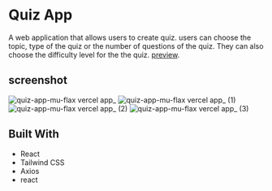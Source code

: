 # Quiz App
A web application that allows users to create quiz. users can choose the topic, type of the quiz or the number of questions of the quiz. They can also choose the difficulty level for the the quiz. [preview](https://quiz-app-mu-flax.vercel.app/).

## screenshot

![quiz-app-mu-flax vercel app_](https://user-images.githubusercontent.com/80972735/165863667-6552fd4c-d4eb-4fa8-af7d-f9f1970e400b.png)
![quiz-app-mu-flax vercel app_ (1)](https://user-images.githubusercontent.com/80972735/165863698-f9f28349-3716-4ea8-b304-5f1308f046ce.png)
![quiz-app-mu-flax vercel app_ (2)](https://user-images.githubusercontent.com/80972735/165863706-e4565b63-3c5c-4df8-b335-dbc0238b9fe6.png)
![quiz-app-mu-flax vercel app_ (3)](https://user-images.githubusercontent.com/80972735/165863713-aee71268-260d-4b97-a8be-d5835bb4883a.png)

## Built With
- React
- Tailwind CSS
- Axios
- react 

